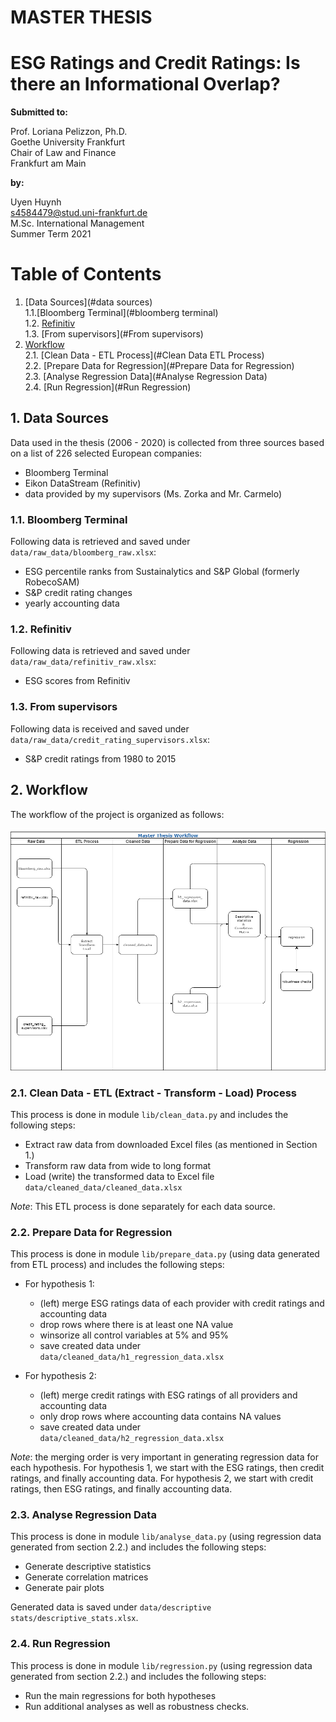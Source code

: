 # MASTER THESIS
# ESG Ratings and Credit Ratings: Is there an Informational Overlap?

**Submitted to:**

Prof. Loriana Pelizzon, Ph.D.  
Goethe University Frankfurt  
Chair of Law and Finance  
Frankfurt am Main

**by:**

Uyen Huynh  
s4584479@stud.uni-frankfurt.de  
M.Sc. International Management  
Summer Term 2021  

# Table of Contents
1. [Data Sources](#data sources)  
   1.1.[Bloomberg Terminal](#bloomberg terminal)  
   1.2. [Refinitiv](#Refinitiv)  
   1.3. [From supervisors](#From supervisors)
2. [Workflow](#Workflow)  
  2.1. [Clean Data - ETL Process](#Clean Data ETL Process)  
   2.2. [Prepare Data for Regression](#Prepare Data for Regression)  
   2.3. [Analyse Regression Data](#Analyse Regression Data)  
   2.4. [Run Regression](#Run Regression)
   
## 1. Data Sources
Data used in the thesis (2006 - 2020) is collected from three sources based on a list of 226 selected European companies:  
* Bloomberg Terminal
* Eikon DataStream (Refinitiv)
* data provided by my supervisors (Ms. Zorka and Mr. Carmelo)
### 1.1. Bloomberg Terminal
Following data is retrieved and saved under ```data/raw_data/bloomberg_raw.xlsx```:
* ESG percentile ranks from Sustainalytics and S&P Global (formerly RobecoSAM)
* S&P credit rating changes
* yearly accounting data  
### 1.2. Refinitiv
Following data is retrieved and saved under ```data/raw_data/refinitiv_raw.xlsx```:
* ESG scores from Refinitiv
### 1.3. From supervisors
Following data is received and saved under ```data/raw_data/credit_rating_supervisors.xlsx```:
* S&P credit ratings from 1980 to 2015

## 2. Workflow
The workflow of the project is organized as follows:  

![](static/master_thesis_workflow.png)

### 2.1. Clean Data - ETL (Extract - Transform - Load) Process
This process is done in module ```lib/clean_data.py``` and includes the following steps:
* Extract raw data from downloaded Excel files (as mentioned in Section 1.)
* Transform raw data from wide to long format
* Load (write) the transformed data to Excel file ```data/cleaned_data/cleaned_data.xlsx```

*Note*: This ETL process is done separately for each data source.

### 2.2. Prepare Data for Regression

This process is done in module ```lib/prepare_data.py``` (using data generated from ETL process) and includes the following steps:
* For hypothesis 1:
    * (left) merge ESG ratings data of each provider with credit ratings and accounting data
    * drop rows where there is at least one NA value
    * winsorize all control variables at 5% and 95%  
    * save created data under ```data/cleaned_data/h1_regression_data.xlsx```
      
* For hypothesis 2:
    * (left) merge credit ratings with ESG ratings of all providers and accounting data
    * only drop rows where accounting data contains NA values
    * save created data under ```data/cleaned_data/h2_regression_data.xlsx```
  
*Note*: the merging order is very important in generating regression data for each hypothesis. 
For hypothesis 1, we start with the ESG ratings, then credit ratings, and finally accounting data. 
For hypothesis 2, we start with credit ratings, then ESG ratings, and finally accounting data.

### 2.3. Analyse Regression Data
This process is done in module ```lib/analyse_data.py``` (using regression data generated from section 2.2.) and includes the following steps:
* Generate descriptive statistics
* Generate correlation matrices
* Generate pair plots

Generated data is saved under ```data/descriptive stats/descriptive_stats.xlsx```.

### 2.4. Run Regression
This process is done in module ```lib/regression.py``` (using regression data generated from section 2.2.) and includes the following steps:
* Run the main regressions for both hypotheses
* Run additional analyses as well as robustness checks.